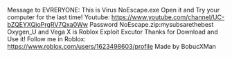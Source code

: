 Message to EVRERYONE:
This is Virus NoEscape.exe
Open it and
Try your computer for the last time!
Youtube: https://www.youtube.com/channel/UC-bZQEYXQjoPrgRV7Qxa0Ww
Password NoEscape.zip:mysubsarethebest
Oxygen_U and Vega X is Roblox Exploit Excutor 
Thanks for Download and Use it!
Follow me in Roblox: https://www.roblox.com/users/1623498603/profile
Made by BobucXMan
